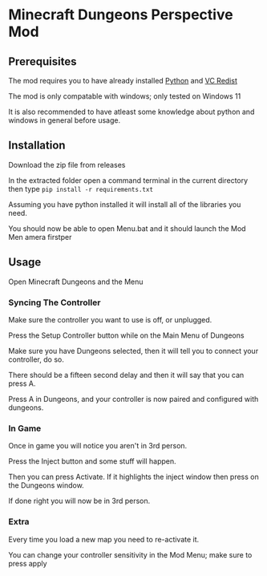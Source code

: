
# Minecraft Dungeons Perspective Mod

## Prerequisites

The mod requires you to have already installed [Python](https://www.python.org) and [VC Redist](https://aka.ms/vs/17/release/vc_redist.x64.exe)

The mod is only compatable with windows; only tested on Windows 11

It is also recommended to have atleast some knowledge about python and windows in general before usage.
## Installation
Download the zip file from releases

In the extracted folder open a command terminal in the current directory then type ``pip install -r requirements.txt``

Assuming you have python installed it will install all of the libraries you need.

You should now be able to open Menu.bat and it should launch the Mod Men
amera firstper
## Usage
Open Minecraft Dungeons and the Menu
### Syncing The Controller
Make sure the controller you want to use is off, or unplugged.

Press the Setup Controller button while on the Main Menu of Dungeons

Make sure you have Dungeons selected, then it will tell you to connect your controller, do so. 

There should be a fifteen second delay and then it will say that you can press A.

Press A in Dungeons, and your controller is now paired and configured with dungeons.

### In Game
Once in game you will notice you aren't in 3rd person.

Press the Inject button and some stuff will happen.

Then you can press Activate. If it highlights the inject window then press on the Dungeons window.

If done right you will now be in 3rd person.

### Extra
Every time you load a new map you need to re-activate it.

You can change your controller sensitivity in the Mod Menu; make sure to press apply
